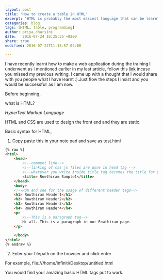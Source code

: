 ```yaml
---
layout: post
title: "How to create a table in HTML"
excerpt: "HTML is probably the most easiest language that can be learnt with almost no technical knowledge.."
categories: blog
tags: [HTML, Table, programming]
author: priya_dharsini
date:   2016-07-24 10:25:35 +0200
share: true
modified: 2016-07-24T11:18:57-04:00

---
```


I have recently learnt how to make a web application during the training I underwent as I mentioned earlier in my last article, follow this <a href="/articles/my-first-job-experience">link</a> incase you missed my previous writing. I came up with a thought that I would share with you people what I have learnt :).Just flow the steps I insist and you would be successfull as I am now.

Before beginning,

what is HTML?

*HyperText Markup Language*

HTML and CSS are used to design the front end and they are static.

Basic syntax for HTML,

1. Copy paste this in your note pad and save as test.html

```html
{% raw %}
<html>
	<head>
		<!--comment line-->
		<!--linking of css js files are done in head tag -->
		<!--whatever you write inside title tag becomes the title for your output-->
		<title> Rowthiram Sample1</title>
	</head>
	<body>
	<!--Run and see for the usage of different header tags-->
	<h1> Rowthiram Header1</h1>
	<h2> Rowthiram Header2</h2>
	<h3> Rowthiram Header3</h3>
	<h4> Rowthiram Header4</h4>
	<p>
		<!--This is a paragraph tag-->
		Hi all. This is a paragraph in our Rowthiram page.
	</p>
	
	</body>
</html>
{% endraw %}
```

2. Enter your filepath on the browser and click enter

For example,
	file:///home/infiniti/Desktop/untitled.html

You would find your amazing basic HTML tags put to work.





